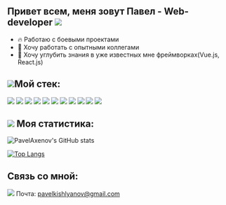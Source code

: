 ## Привет всем, меня зовут Павел - Web-developer <img src="https://img.icons8.com/emoji/30/000000/waving-hand-emoji.png"/>

-   🔥 Работаю с боевыми проектами
-   👀 Хочу работать с опытными коллегами
-   🌱 Хочу углубить знания в уже известных мне фреймворках(Vue.js, React.js)

## <img src="https://img.icons8.com/emoji/30/000000/hammer-and-wrench.png"/>Мой стек:

<img src="https://img.icons8.com/officel/48/000000/react.png"/> <img src="https://img.icons8.com/color/48/vue-js.png"/> <img src="https://img.icons8.com/fluency/48/javascript.png"/> <img src="https://img.icons8.com/color/48/html-5--v1.png"/> <img src="https://img.icons8.com/color/48/css3.png"/> <img src="https://img.icons8.com/color/48/000000/sass.png"/> <img src="https://cdn.icon-icons.com/icons2/1381/PNG/48/insomnia_94603.png"/> <img src="https://cdn.icon-icons.com/icons2/3053/PNG/48/postman_alt_macos_bigsur_icon_189814.png"/> <img src="https://img.icons8.com/color/48/000000/visual-studio-code-2019.png"/> <img src="https://cdn.icon-icons.com/icons2/3053/PNG/48/intellij_phpstorm_macos_bigsur_icon_190057.png"/> <img src="https://img.icons8.com/nolan/48/git.png"/>

## <img src="https://img.icons8.com/emoji/48/000000/trophy-emoji.png"/> Моя статистика:

![PavelAxenov's GitHub stats](https://github-readme-stats.vercel.app/api?username=PavelAxenov&show_icons=true&&bg_color=00050001)

[![Top Langs](https://github-readme-stats.vercel.app/api/top-langs/?username=PavelAxenov&layout=compact)](https://github.com/PavelAxenov/github-readme-stats)

## Связь со мной:

<img src="https://img.icons8.com/fluency/36/important-mail.png"/> Почта: pavelkishlyanov@gmail.com

